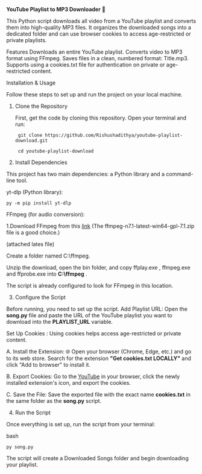 **YouTube Playlist to MP3 Downloader** 🎵

This Python script downloads all video from a YouTube playlist and converts them into high-quality MP3 files. It organizes the downloaded songs into a dedicated folder and can use browser cookies to access age-restricted or private playlists.

Features
Downloads an entire YouTube playlist.
Converts video to MP3 format using FFmpeg.
Saves files in a clean, numbered format: Title.mp3.
Supports using a cookies.txt file for authentication on private or age-restricted content.

Installation & Usage

Follow these steps to set up and run the project on your local machine.



1. Clone the Repository

   First, get the code by cloning this repository. Open your terminal and run:

        git clone https://github.com/Rishushadithya/youtube-playlist-download.git

        cd youtube-playlist-download




2. Install Dependencies

This project has two main dependencies: a Python library and a command-line tool.

yt-dlp (Python library):

    py -m pip install yt-dlp


FFmpeg (for audio conversion):

1.Download FFmpeg from this [link](https://github.com/BtbN/FFmpeg-Builds/releases)
 (The ffmpeg-n7.1-latest-win64-gpl-7.1.zip file is a good choice.)
 
 (attached lates file)

Create a folder named C:\ffmpeg.

Unzip the download, open the bin folder, and copy ffplay.exe , ffmpeg.exe and ffprobe.exe into **C:\ffmpeg** .

The script is already configured to look for FFmpeg in this location.



3. Configure the Script
   
Before running, you need to set up the script.
Add Playlist URL: Open the **song.py** file and paste the URL of the YouTube playlist you want to download into the **PLAYLIST_URL** variable.


Set Up Cookies : Using cookies helps access age-restricted or private content.

A. Install the Extension: 🌐 Open your browser (Chrome, Edge, etc.) and go to its web store. Search for the extension **"Get cookies.txt LOCALLY"** and click "Add to browser" to install it.

B. Export Cookies: Go to the [YouTube](https://www.youtube.com) in your browser, click the newly installed extension's icon, and export the cookies.

C. Save the File: Save the exported file with the exact name **cookies.txt** in the same folder as the **song.py** script.



4. Run the Script

Once everything is set up, run the script from your terminal:

bash
    
    py song.py


The script will create a Downloaded Songs folder and begin downloading your playlist.
